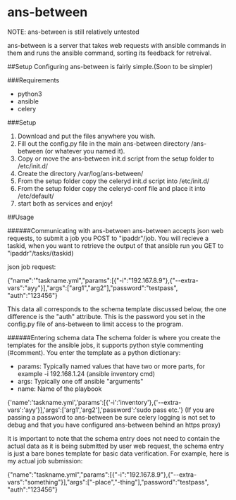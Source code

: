 # ans-between
NOTE: ans-between is still relatively untested

ans-between is a server that takes web requests with ansible commands in them and runs the ansible command, sorting its feedback for retreival.

##Setup
Configuring ans-between is fairly simple.(Soon to be simpler)

###Requirements
- python3
- ansible
- celery

###Setup
1. Download and put the files anywhere you wish.
2. Fill out the config.py file in the main ans-between directory /ans-between (or whatever you named it).
3. Copy or move the ans-between init.d script from the setup folder to /etc/init.d/
4. Create the directory /var/log/ans-between/
5. From the setup folder copy the celeryd init.d script into /etc/init.d/
6. From the setup folder copy the celeryd-conf file and place it into /etc/default/
7. start both as services and enjoy!

##Usage

######Communicating with ans-between
ans-between accepts json web requests, to submit a job you POST to "ipaddr"/job.
You will recieve a taskid, when you want to retrieve the output of that ansible run you GET to "ipaddr"/tasks/(taskid)

json job request:

{"name":'"taskname.yml","params":[{"-i":"192.167.8.9"},{"--extra-vars":"ayy"}],"args":["arg1","arg2"],"password":"testpass", "auth":"123456"}

This data all corresponds to the schema template discussed below, the one difference is the "auth" attribute. This is the password you set in the config.py file of ans-between to limit access to the program. 

######Entering schema data
The schema folder is where you create the templates for the ansible jobs, it supports python style commenting (#comment). You enter the template as a python dictionary:

- params: Typically named values that have two or more parts, for example -i 192.168.1.24 (ansible inventory cmd)
- args: Typically one off ansible "arguments"
- name: Name of the playbook

{'name':'taskname.yml','params':[{'-i':'inventory'},{'--extra-vars':'ayy'}],'args':['arg1','arg2'],'password':'sudo pass etc.'} (If you are passing a password to ans-between be sure celery logging is not set to debug and that you have configured ans-between behind an https proxy)

It is important to note that the schema entry does not need to contain the actual data as it is being submitted by user web request, the schema entry is just a bare bones template for basic data verification.
For example, here is my actual job submission:

{"name":"taskname.yml","params":[{"-i":"192.167.8.9"},{"--extra-vars":"something"}],"args":["-place","-thing"],"password":"testpass", "auth":"123456"} 
